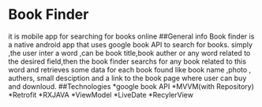 # Book Finder
it is mobile app for searching  for books online
##General info
Book finder is a native android app that uses google book API to search for books. simply ,the  user inter a word ,can be book title,book auther or any word related to the desired field,then the book finder  searchs for any book related to this word and retrieves some data for each book found like book name ,photo , authers,
small desciption and  a link to the book page  where user can buy and downloud.
##Technologies
*google book API
*MVVM(with Repository)
*Retrofit
*RXJAVA
*ViewModel 
*LiveDate
*RecylerView

